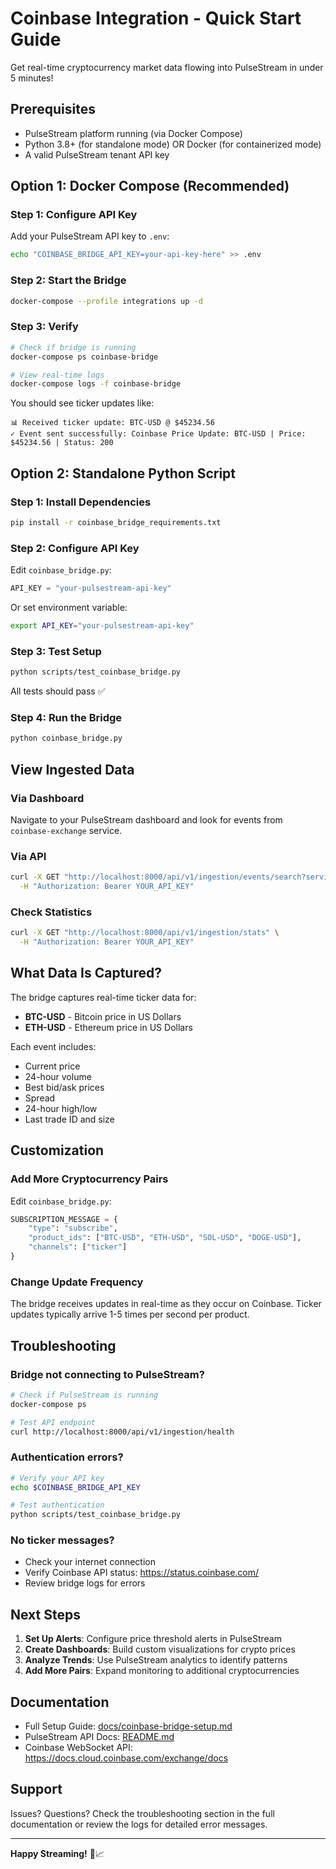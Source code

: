 # Coinbase Integration - Quick Start Guide

Get real-time cryptocurrency market data flowing into PulseStream in under 5 minutes!

## Prerequisites

- PulseStream platform running (via Docker Compose)
- Python 3.8+ (for standalone mode) OR Docker (for containerized mode)
- A valid PulseStream tenant API key

## Option 1: Docker Compose (Recommended) 

### Step 1: Configure API Key

Add your PulseStream API key to `.env`:

```bash
echo "COINBASE_BRIDGE_API_KEY=your-api-key-here" >> .env
```

### Step 2: Start the Bridge

```bash
docker-compose --profile integrations up -d
```

### Step 3: Verify

```bash
# Check if bridge is running
docker-compose ps coinbase-bridge

# View real-time logs
docker-compose logs -f coinbase-bridge
```

You should see ticker updates like:
```
📊 Received ticker update: BTC-USD @ $45234.56
✓ Event sent successfully: Coinbase Price Update: BTC-USD | Price: $45234.56 | Status: 200
```

## Option 2: Standalone Python Script

### Step 1: Install Dependencies

```bash
pip install -r coinbase_bridge_requirements.txt
```

### Step 2: Configure API Key

Edit `coinbase_bridge.py`:
```python
API_KEY = "your-pulsestream-api-key"
```

Or set environment variable:
```bash
export API_KEY="your-pulsestream-api-key"
```

### Step 3: Test Setup

```bash
python scripts/test_coinbase_bridge.py
```

All tests should pass ✅

### Step 4: Run the Bridge

```bash
python coinbase_bridge.py
```

## View Ingested Data

### Via Dashboard
Navigate to your PulseStream dashboard and look for events from `coinbase-exchange` service.

### Via API
```bash
curl -X GET "http://localhost:8000/api/v1/ingestion/events/search?service=coinbase-exchange&limit=10" \
  -H "Authorization: Bearer YOUR_API_KEY"
```

### Check Statistics
```bash
curl -X GET "http://localhost:8000/api/v1/ingestion/stats" \
  -H "Authorization: Bearer YOUR_API_KEY"
```

## What Data Is Captured?

The bridge captures real-time ticker data for:
- **BTC-USD** - Bitcoin price in US Dollars
- **ETH-USD** - Ethereum price in US Dollars

Each event includes:
- Current price
- 24-hour volume
- Best bid/ask prices
- Spread
- 24-hour high/low
- Last trade ID and size

## Customization

### Add More Cryptocurrency Pairs

Edit `coinbase_bridge.py`:
```python
SUBSCRIPTION_MESSAGE = {
    "type": "subscribe",
    "product_ids": ["BTC-USD", "ETH-USD", "SOL-USD", "DOGE-USD"],
    "channels": ["ticker"]
}
```

### Change Update Frequency

The bridge receives updates in real-time as they occur on Coinbase. Ticker updates typically arrive 1-5 times per second per product.

## Troubleshooting

### Bridge not connecting to PulseStream?

```bash
# Check if PulseStream is running
docker-compose ps

# Test API endpoint
curl http://localhost:8000/api/v1/ingestion/health
```

### Authentication errors?

```bash
# Verify your API key
echo $COINBASE_BRIDGE_API_KEY

# Test authentication
python scripts/test_coinbase_bridge.py
```

### No ticker messages?

- Check your internet connection
- Verify Coinbase API status: https://status.coinbase.com/
- Review bridge logs for errors

## Next Steps

1. **Set Up Alerts**: Configure price threshold alerts in PulseStream
2. **Create Dashboards**: Build custom visualizations for crypto prices
3. **Analyze Trends**: Use PulseStream analytics to identify patterns
4. **Add More Pairs**: Expand monitoring to additional cryptocurrencies

## Documentation

- Full Setup Guide: [docs/coinbase-bridge-setup.md](docs/coinbase-bridge-setup.md)
- PulseStream API Docs: [README.md](README.md)
- Coinbase WebSocket API: https://docs.cloud.coinbase.com/exchange/docs

## Support

Issues? Questions? Check the troubleshooting section in the full documentation or review the logs for detailed error messages.

---

**Happy Streaming!** 🚀📈

